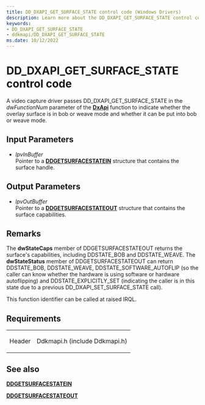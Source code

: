 ```yaml
---
title: DD_DXAPI_GET_SURFACE_STATE control code (Windows Drivers)
description: Learn more about the DD_DXAPI_GET_SURFACE_STATE control code.
keywords:
- DD_DXAPI_GET_SURFACE_STATE
- ddkmapi/DD_DXAPI_GET_SURFACE_STATE
ms.date: 10/12/2022
---
```


# DD\_DXAPI\_GET\_SURFACE\_STATE control code

A video capture driver passes DD\_DXAPI\_GET\_SURFACE\_STATE in the *dwFunctionNum* parameter of the [**DxApi**](/windows-hardware/drivers/ddi/dxapi/nf-dxapi-dxapi) function to indicate whether the overlay surface is in bob or weave mode and whether it can be put into bob or weave mode.

## Input Parameters

- *lpvInBuffer*  
    Pointer to a [**DDGETSURFACESTATEIN**](/windows/win32/api/ddkmapi/ns-ddkmapi-ddgetsurfacestatein) structure that contains the surface handle.

## Output Parameters

- *lpvOutBuffer*  
    Pointer to a [**DDGETSURFACESTATEOUT**](/windows/win32/api/ddkmapi/ns-ddkmapi-ddgetsurfacestateout) structure that contains the surface capabilities.

## Remarks

The **dwStateCaps** member of DDGETSURFACESTATEOUT returns the surface's capabilities, including DDSTATE\_BOB and DDSTATE\_WEAVE. The **dwStateStatus** member of DDGETSURFACESTATEOUT can return DDSTATE\_BOB, DDSTATE\_WEAVE, DDSTATE\_SOFTWARE\_AUTOFLIP (so the caller can know whether the hardware is using software or hardware autoflipping) and DDSTATE\_EXPLICITLY\_SET (indicating the caller is in this state due to a previous DD\_DXAPI\_SET\_SURFACE\_STATE call).

This function identifier can be called at raised IRQL.

## Requirements

<table>
<tbody>
<tr class="odd">
<td><p>Header</p></td>
<td>Ddkmapi.h (include Ddkmapi.h)</td>
</tr>
</tbody>
</table>

## See also

[**DDGETSURFACESTATEIN**](/windows/win32/api/ddkmapi/ns-ddkmapi-ddgetsurfacestatein)

[**DDGETSURFACESTATEOUT**](/windows/win32/api/ddkmapi/ns-ddkmapi-ddgetsurfacestateout)
